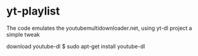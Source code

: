 # yt-playlist
The code emulates the youtubemultidownloader.net, using yt-dl project
a simple tweak

download youtube-dl
$ sudo apt-get install youtube-dl
